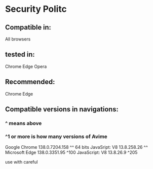 # Security Politc

## Compatible in:
All browsers
## tested in:
Chrome
Edge
Opera
## Recommended:
Chrome
Edge
## Compatible versions in navigations:
### ^ means above
### ^1 or more is how many versions of Avime
Google Chrome	138.0.7204.158 ^^ 64 bits  JavaSript: V8 13.8.258.26 ^^
Microsoft Edge 138.0.3351.95 ^100  JavaScript: V8 13.8.26.9 ^205

use with careful

